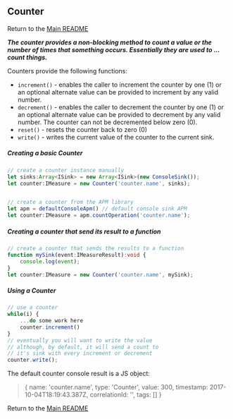 ## Counter
Return to the [Main README](../README.md)


**_The counter provides a non-blocking method to count a value or the number of times that something occurs.  Essentially they are used to ... count things._**


Counters provide the following functions:
* `increment()` - enables the caller to increment the counter by one (1) or an optional alternate value can be provided to increment by any valid number.
* `decrement()` - enables the caller to decrement the counter by one (1) or an optional alternate value can be provided to decrement by any valid number.  The counter can not be decremented below zero (0).
* `reset()` - resets the counter back to zero (0)
* `write()` - writes the current value of the counter to the current sink.

##### Creating a basic Counter
```typescript
// create a counter instance manually
let sinks:Array<ISink> = new Array<ISink>(new ConsoleSink());
let counter:IMeasure = new Counter('counter.name', sinks);


// create a counter from the APM library
let apm = defaultConsoleApm() // default console sink APM
let counter:IMeasure = apm.countOperation('counter.name');
```
##### Creating a counter that send its result to a function
```typescript
// create a counter that sends the results to a function
function mySink(event:IMeasureResult):void {
    console.log(event);
}
let counter:IMeasure = new Counter('counter.name', mySink);
```
##### Using a Counter

```typescript
// use a counter
while(i) {
    ...do some work here
    counter.increment()
}
// eventually you will want to write the value
// although, by default, it will send a count to
// it's sink with every increment or decrement
counter.write();
```
The default counter console result is a JS object:

> {
    name: 'counter.name',
    type: 'Counter',
    value: 300,
    timestamp: 2017-10-04T18:19:43.387Z,
    correlationId: '',
    tags: []
}

Return to the [Main README](../README.md)